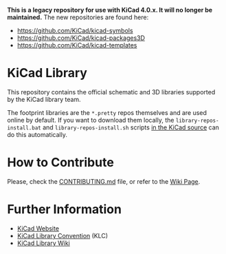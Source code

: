 **This is a legacy repository for use with KiCad 4.0.x. It will no longer be maintained.**
The new repositories are found here:
- https://github.com/KiCad/kicad-symbols
- https://github.com/KiCad/kicad-packages3D
- https://github.com/KiCad/kicad-templates

KiCad Library
=============

This repository contains the official schematic and 3D libraries supported by the KiCad library team.

The footprint libraries are the `*.pretty` repos themselves and are used online by default. If you want to download them locally, the `library-repos-install.bat` and `library-repos-install.sh` scripts [in the KiCad source](http://bazaar.launchpad.net/~kicad-product-committers/kicad/product/files/head:/scripts/) can do this automatically.


How to Contribute
=================

Please, check the [CONTRIBUTING.md](CONTRIBUTING.md) file, or refer to the [Wiki Page](https://github.com/KiCad/kicad-library/wiki/How-To-Contribute).

Further Information
===================

* [KiCad Website](http://kicad.org/libraries/contribute/)
* [KiCad Library Convention](https://github.com/KiCad/kicad-library/wiki/Kicad-Library-Convention) (KLC)
* [KiCad Library Wiki](https://github.com/KiCad/kicad-library/wiki)
